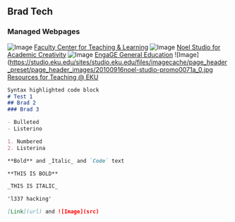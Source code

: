 ## Brad Tech
### Managed Webpages
![Image](https://fctl.eku.edu/sites/fctl.eku.edu/files/imagecache/page_header_preset/page_header_images/fctl-web-banner-white-background.jpg)
[Faculty Center for Teaching & Learning](https://fctl.eku.edu) 
![Image](https://studio.eku.edu/sites/studio.eku.edu/files/imagecache/page_header_preset/page_header_images/20100920noel-studio-scenes0042.jpg)
[Noel Studio for Academic Creativity](https://studio.eku.edu)
![Image](https://engage.eku.edu/sites/engage.eku.edu/files/images/EKU-ENGAGE-Web-Header(2).png)
[EngaGE General Education](https://engage.eku.edu)
![Image](https://studio.eku.edu/sites/studio.eku.edu/files/imagecache/page_header_preset/page_header_images/20100916noel-studio-promo0071a_0.jpg
[Resources for Teaching @ EKU](https://teach.eku.edu)


  
```markdown
Syntax highlighted code block
# Test 1
## Brad 2
### Brad 3

- Bulleted
- Listerino

1. Numbered
2. Listerina

**Bold** and _Italic_ and `Code` text

**THIS IS BOLD**

_THIS IS ITALIC_

'l337 hacking'

[Link](url) and ![Image](src)
```
